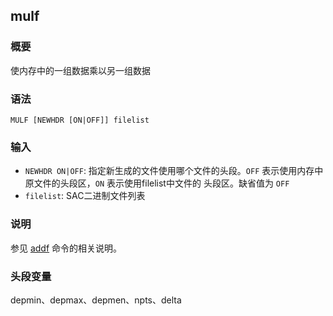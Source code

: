 ## mulf

### 概要

使内存中的一组数据乘以另一组数据

### 语法

``` {.bash}
MULF [NEWHDR [ON|OFF]] filelist
```

### 输入

- `NEWHDR ON|OFF`: 指定新生成的文件使用哪个文件的头段。`OFF`
    表示使用内存中原文件的头段区，`ON` 表示使用filelist中文件的
    头段区。缺省值为 `OFF`
- `filelist`: SAC二进制文件列表

### 说明

参见 [addf](/commands/addf.md) 命令的相关说明。

### 头段变量

depmin、depmax、depmen、npts、delta
